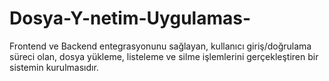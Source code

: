 # Dosya-Y-netim-Uygulamas-
Frontend ve Backend entegrasyonunu sağlayan, kullanıcı giriş/doğrulama süreci olan, dosya yükleme, listeleme ve silme işlemlerini gerçekleştiren bir sistemin kurulmasıdır.
